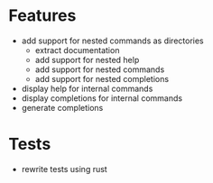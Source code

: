 # Features

- add support for nested commands as directories
  - extract documentation
  - add support for nested help
  - add support for nested commands
  - add support for nested completions
- display help for internal commands
- display completions for internal commands
- generate completions

# Tests

- rewrite tests using rust
